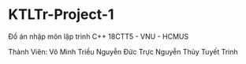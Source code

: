 # KTLTr-Project-1
Đồ án nhập môn lập trình C++ 
  18CTT5 - VNU - HCMUS
<p>Thành Viên:
  Võ Minh Triều
  Nguyễn Đức Trực
  Nguyễn Thủy
  Tuyết Trinh
</p>
